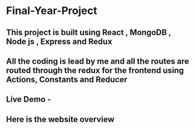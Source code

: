 # Final-Year-Project

## This project is built using React , MongoDB , Node js , Express and Redux

## All the coding is lead by me and all the routes are routed through the redux for the frontend using Actions, Constants and Reducer

## Live Demo - 

## Here is the website overview
